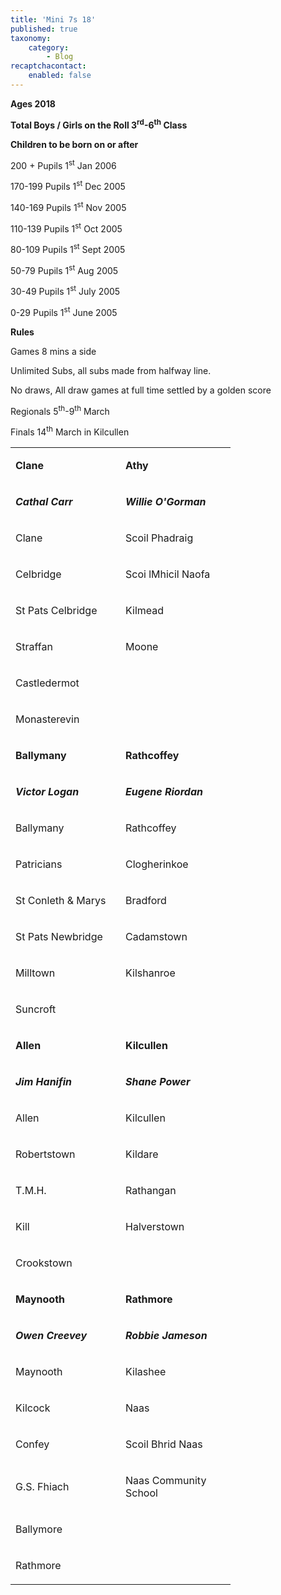 ```yaml
---
title: 'Mini 7s 18'
published: true
taxonomy:
    category:
        - Blog
recaptchacontact:
    enabled: false
---
```


<p><strong>Ages 2018</strong></p>
<p><strong>Total Boys / Girls on the Roll 3<sup>rd</sup>-6<sup>th</sup> Class</strong></p>
<p><strong>Children to be born on or after</strong></p>
<p>200 + Pupils 1<sup>st</sup> Jan 2006</p>
<p>170-199 Pupils 1<sup>st</sup> Dec 2005</p>
<p>140-169 Pupils 1<sup>st</sup> Nov 2005</p>
<p>110-139 Pupils 1<sup>st</sup> Oct 2005</p>
<p>80-109 Pupils 1<sup>st</sup> Sept 2005</p>
<p>50-79 Pupils 1<sup>st</sup> Aug 2005</p>
<p>30-49 Pupils 1<sup>st</sup> July 2005</p>
<p>0-29 Pupils 1<sup>st</sup> June 2005</p>
<p><strong>Rules </strong></p>
<p>Games 8 mins a side</p>
<p>Unlimited Subs, all subs made from halfway line.</p>
<p>No draws, All draw games at full time settled by a golden score</p>
<p>Regionals 5<sup>th</sup>-9<sup>th</sup> March</p>
<p>Finals 14<sup>th</sup> March in Kilcullen</p>
<table width="0">
<tbody>
<tr>
<td width="137">
<p><strong>Clane </strong></p>
</td>
<td width="160">
<p><strong>Athy</strong></p>
</td>
</tr>
<tr>
<td width="137">
<p><strong><em>Cathal Carr</em></strong></p>
</td>
<td width="160">
<p><strong><em>Willie O'Gorman</em></strong></p>
</td>
</tr>
<tr>
<td width="137">
<p>Clane</p>
</td>
<td width="160">
<p>Scoil Phadraig</p>
</td>
</tr>
<tr>
<td width="137">
<p>Celbridge</p>
</td>
<td width="160">
<p>Scoi lMhicil Naofa</p>
</td>
</tr>
<tr>
<td width="137">
<p>St Pats Celbridge</p>
</td>
<td width="160">
<p>Kilmead</p>
</td>
</tr>
<tr>
<td width="137">
<p>Straffan</p>
</td>
<td width="160">
<p>Moone</p>
</td>
</tr>
<tr>
<td width="160">
<p>Castledermot</p>
</td>
</tr>
<tr>
<td width="160">
<p>Monasterevin</p>
</td>
</tr>
<tr>
</tr>
<tr>
<td width="137">
<p><strong>Ballymany</strong></p>
</td>
<td width="160">
<p><strong>Rathcoffey</strong></p>
</td>
</tr>
<tr>
<td width="137">
<p><strong><em>Victor Logan</em></strong></p>
</td>
<td width="160">
<p><strong><em>Eugene Riordan</em></strong></p>
</td>
</tr>
<tr>
<td width="137">
<p>Ballymany</p>
</td>
<td width="160">
<p>Rathcoffey</p>
</td>
</tr>
<tr>
<td width="137">
<p>Patricians</p>
</td>
<td width="160">
<p>Clogherinkoe</p>
</td>
</tr>
<tr>
<td width="137">
<p>St Conleth &amp; Marys</p>
</td>
<td width="160">
<p>Bradford</p>
</td>
</tr>
<tr>
<td width="137">
<p>St Pats Newbridge</p>
</td>
<td width="160">
<p>Cadamstown</p>
</td>
</tr>
<tr>
<td width="137">
<p>Milltown</p>
</td>
<td width="160">
<p>Kilshanroe</p>
</td>
</tr>
<tr>
<td width="137">
<p>Suncroft</p>
</td>
</tr>
<tr>
</tr>
<tr>
<td width="137">
<p><strong>Allen</strong></p>
</td>
<td width="160">
<p><strong>Kilcullen</strong></p>
</td>
</tr>
<tr>
<td width="137">
<p><strong><em>Jim Hanifin</em></strong></p>
</td>
<td width="160">
<p><strong><em>Shane Power</em></strong></p>
</td>
</tr>
<tr>
<td width="137">
<p>Allen</p>
</td>
<td width="160">
<p>Kilcullen</p>
</td>
</tr>
<tr>
<td width="137">
<p>Robertstown</p>
</td>
<td width="160">
<p>Kildare</p>
</td>
</tr>
<tr>
<td width="137">
<p>T.M.H.</p>
</td>
<td width="160">
<p>Rathangan</p>
</td>
</tr>
<tr>
<td width="137">
<p>Kill</p>
</td>
<td width="160">
<p>Halverstown</p>
</td>
</tr>
<tr>
<td width="160">
<p>Crookstown</p>
</td>
</tr>
<tr>
</tr>
<tr>
<td width="137">
<p><strong>Maynooth</strong></p>
</td>
<td width="160">
<p><strong>Rathmore</strong></p>
</td>
</tr>
<tr>
<td width="137">
<p><strong><em>Owen Creevey</em></strong></p>
</td>
<td width="160">
<p><strong><em>Robbie Jameson</em></strong></p>
</td>
</tr>
<tr>
<td width="137">
<p>Maynooth</p>
</td>
<td width="160">
<p>Kilashee</p>
</td>
</tr>
<tr>
<td width="137">
<p>Kilcock</p>
</td>
<td width="160">
<p>Naas</p>
</td>
</tr>
<tr>
<td width="137">
<p>Confey</p>
</td>
<td width="160">
<p>Scoil Bhrid Naas</p>
</td>
</tr>
<tr>
<td width="137">
<p>G.S. Fhiach</p>
</td>
<td width="160">
<p>Naas Community School</p>
</td>
</tr>
<tr>
<td width="160">
<p>Ballymore</p>
</td>
</tr>
<tr>
<td width="160">
<p>Rathmore</p>
</td>
</tr>
</tbody>
</table>
